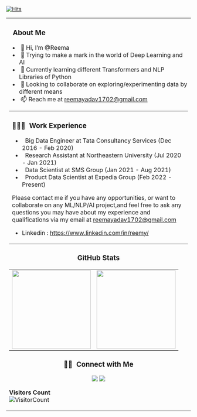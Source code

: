 [![Hits](https://hits.seeyoufarm.com/api/count/incr/badge.svg?url=https%3A%2F%2Fgithub.com%2Fjainhemant163&count_bg=%2379C83D&title_bg=%23555555&icon=&icon_color=%23E7E7E7&title=hits&edge_flat=false)](https://hits.seeyoufarm.com)

<table width="100%"> 
  <tr>
    <td> <h3>‍ &nbsp;About Me </h3>
      
- &nbsp;👋 Hi, I’m @Reema
- &nbsp;👀 Trying to make a mark in the world of Deep Learning and AI
- &nbsp;🌱 Currently learning different Transformers and NLP Libraries of Python 
- &nbsp;💞️ Looking to collaborate on exploring/experimenting data by different means
- &nbsp;📫 Reach me at reemayadav1702@gmail.com

<table width="100%"> 
  <tr>
    <td> <h3>👩🏻‍💻 &nbsp;Work Experience </h3>

- &nbsp; Big Data Engineer at  Tata Consultancy Services (Dec 2016 - Feb 2020)
- &nbsp; Research Assistant at Northeastern University (Jul 2020 - Jan 2021)
- &nbsp; Data Scientist at SMS Group (Jan 2021 - Aug 2021)
- &nbsp; Product Data Scientist at Expedia Group (Feb 2022 - Present)
<!---
ReemaY/ReemaY is a ✨ special ✨ repository because its `README.md` (this file) appears on your GitHub profile.
You can click the Preview link to take a look at your changes.
--->
Please contact me if you have any opportunities, or want to collaborate on any ML/NLP/AI project,and feel free to ask any <br> 
questions you may have about my experience and qualifications via my email at reemayadav1702@gmail.com

- Linkedin : https://www.linkedin.com/in/reemy/
  
</td>
  </tr>
</table>
<h3 align="center">  GitHub Stats</h3>
<table width="100%"> 
  <tr>
    <td><img height="215em" src="https://github-readme-stats-eight-theta.vercel.app/api?username=reemay&theme=vue&show_icons=true&include_all_commits=true&count_private=true"/></td>
    <td><img height="215em" src="https://github-readme-stats-eight-theta.vercel.app/api/top-langs/?username=reemay&theme=vue&layout=compact&exclude_lang=r"/></td>
  </tr>


</table>


<h3 align="center"> 🤝🏻 &nbsp;Connect with Me </h3>

<p align="center">
<a href="https://www.linkedin.com/in/reemy/"><img src="https://img.shields.io/badge/-Reema%20Yadav-0077B5?style=flat-square&logo=Linkedin&logoColor=white"/></a>
<a href="mailto:reemayadav1702@gmail.com"><img src="https://img.shields.io/badge/-reemayadav1702@gmail.com-D14836?style=flat-square&logo=Gmail&logoColor=white"/></a>
</p>

**Visitors Count**  
![VisitorCount](https://profile-counter.glitch.me/{reemay}/count.svg)
<!-- https://cdn4.iconfinder.com/data/icons/logos-and-brands/512/189_Kaggle_logo_logos-512 -->
